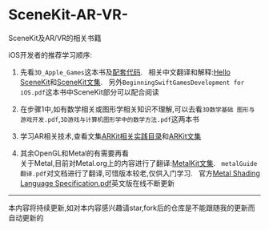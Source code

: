 # SceneKit-AR-VR-
SceneKit及AR/VR的相关书籍

iOS开发者的推荐学习顺序: 

1. 先看`3D_Apple_Games`这本书及[配套代码](https://github.com/XanderXu/3D-iOS-Games-by-Tutorials-code).   
相关中文翻译和解释:[Hello SceneKit](https://juejin.im/post/5a322530f265da43062ac948)和[SceneKit文集](https://juejin.im/collection/5a3236ecf265da068948554a).    
另外`BeginningSwiftGamesDevelopment for iOS.pdf`这本书中SceneKit部分可以配合阅读

2. 在步骤1中,如有数学相关或图形学相关知识不理解,可以去看`3D数学基础 图形与游戏开发.pdf`,`3D游戏与计算机图形学中的数学方法.pdf`这两本书

3. 学习AR相关技术,查看文集[ARKit相关实践目录](https://juejin.im/post/5a976cb3f265da4e87010184)和[ARKit文集](https://juejin.im/collection/5a65c4746fb9a00a0f4597cb)

4. 其余OpenGL和Metal的有需要再看  
关于Metal,目前对Metal.org上的内容进行了翻译:[MetalKit文集](https://juejin.im/collection/5a320bc85188253989d3b279).   
`metalGuide翻译.pdf`对文档进行了翻译,可惜版本较老,仅供入门学习.    
官方[Metal Shading Language Specification.pdf](https://developer.apple.com/metal/Metal-Shading-Language-Specification.pdf#//apple_ref/doc/uid/TP40014364?language=objc)英文版在线不断更新

---
本内容将持续更新,如对本内容感兴趣请star,fork后的仓库是不能跟随我的更新而自动更新的
